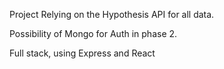 Project Relying on the Hypothesis API for all data. 

Possibility of Mongo for Auth in phase 2. 

Full stack, using Express and React
